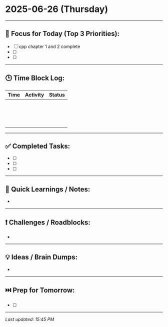 # 2025-06-26 (Thursday)

---

## 🌟 Focus for Today (Top 3 Priorities):

- [ ] cpp chapter 1 and 2 complete 
- [ ] 
- [ ] 

---

## 🕒 Time Block Log:

| Time | Activity | Status |
| ---- | -------- | ------ |
|      |          |        |
|      |          |        |
|      |          |        |
|      |          |        |
|      |          |        |
|      |          |        |
|      |          |        |
|      |          |        |
|      |          |        |
|      |          |        |
|      |          |        |
|      |          |        |
|      |          |        |
|      |          |        |
|      |          |        |

---

## ✅ Completed Tasks:

- [ ] 
- [ ] 
- [ ] 

---

## 🧠 Quick Learnings / Notes:

- 

---

## ❗️ Challenges / Roadblocks:

- 

---

## 💡 Ideas / Brain Dumps:

- 

---

## ⏭️ Prep for Tomorrow:

- [ ] 

---

_Last updated: 15:45 PM_
